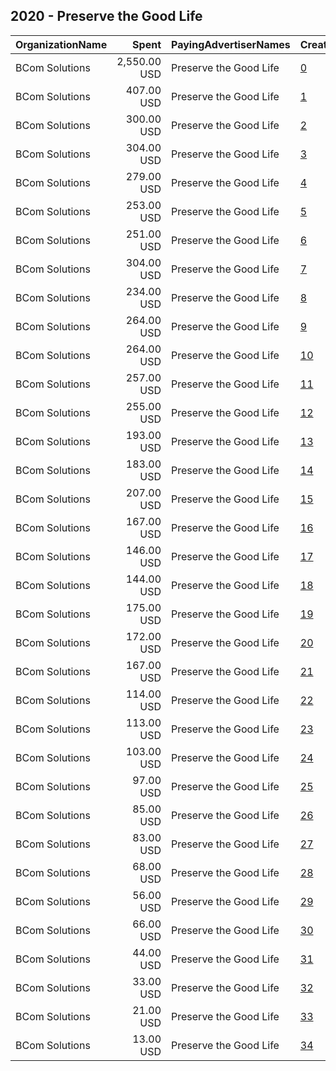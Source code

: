## 2020 - Preserve the Good Life 
|OrganizationName|Spent|PayingAdvertiserNames|CreativeUrls|Impressions|Genders|AgeBrackets|CountryCodes|BillingAddresses|CandidateBallotInformation|
|:---|---:|:---|:---|---:|:---|:---|:---|:---|:---|
|BCom Solutions|2,550.00 USD|Preserve the Good Life|[0](https://www.snap.com/political-ads/asset/f4966002e33b0666e96c780904289f7f7de3d8d618d69c4d90b63d93ddc93b67?mediaType=jpg)|807,924||18+|united states|"919 Central Ave,Auburn,68305,US"|Blood Weber Bostar Hester|
|BCom Solutions|407.00 USD|Preserve the Good Life|[1](https://www.snap.com/political-ads/asset/0eff2b4ace2a4e8c681bb7d75c6f7fb8fe2bc1a8f5920067a25730b7e23c8b7c?mediaType=jpg)|100,695||18+|united states|"919 Central Ave,Auburn,68305,US"|Blood Weber Bostar Hester|
|BCom Solutions|300.00 USD|Preserve the Good Life|[2](https://www.snap.com/political-ads/asset/891873cd829fc9c4a3acdd4213dad4630517ace5d2a841b03c8a372e61299e1d?mediaType=jpg)|93,031||18+|united states|"919 Central Ave,Auburn,68305,US"|Blood Weber Bostar Hester|
|BCom Solutions|304.00 USD|Preserve the Good Life|[3](https://www.snap.com/political-ads/asset/433c2a17bce8e9db3b93d2be42b8f5feafff5c04be6e31a0983e85dadef20b71?mediaType=jpg)|91,169||18+|united states|"919 Central Ave,Auburn,68305,US"|Blood Weber Bostar Hester|
|BCom Solutions|279.00 USD|Preserve the Good Life|[4](https://www.snap.com/political-ads/asset/29e00c4505d6fab529e0dcf24b8960083042b387bb256363090271b96fb00c9f?mediaType=jpg)|84,678||18+|united states|"919 Central Ave,Auburn,68305,US"|Blood Weber Bostar Hester|
|BCom Solutions|253.00 USD|Preserve the Good Life|[5](https://www.snap.com/political-ads/asset/4bdd68d112a730d272d7cb6c2e687456d11a00df607486e4ae6785c3d1b0956e?mediaType=jpg)|75,816||18+|united states|"919 Central Ave,Auburn,68305,US"|Blood Weber Bostar Hester|
|BCom Solutions|251.00 USD|Preserve the Good Life|[6](https://www.snap.com/political-ads/asset/ea1505b7a6527d7eea23273bc199f5e9460d710aa8e1b4633d3d86030d4ab556?mediaType=jpg)|75,716||18+|united states|"919 Central Ave,Auburn,68305,US"|Blood Weber Bostar Hester|
|BCom Solutions|304.00 USD|Preserve the Good Life|[7](https://www.snap.com/political-ads/asset/b43d1c562d93e01b97ae9d6484d4fd5c8445c40296cd90ac3569c67ad5d0a856?mediaType=jpg)|75,223||18+|united states|"919 Central Ave,Auburn,68305,US"|Blood Weber Bostar Hester|
|BCom Solutions|234.00 USD|Preserve the Good Life|[8](https://www.snap.com/political-ads/asset/5cbd6357ed00ca58e018ddcc5325e44f915db6771a06f47897bbf58d0674667f?mediaType=jpg)|70,813||18+|united states|"919 Central Ave,Auburn,68305,US"|Blood Weber Bostar Hester|
|BCom Solutions|264.00 USD|Preserve the Good Life|[9](https://www.snap.com/political-ads/asset/cf195d7a8f289d13ba99a049979f09c043c38e7968fec346450f06e3086e6ec5?mediaType=jpg)|65,387||18+|united states|"919 Central Ave,Auburn,68305,US"|Blood Weber Bostar Hester|
|BCom Solutions|264.00 USD|Preserve the Good Life|[10](https://www.snap.com/political-ads/asset/a8f1532db9046970ddc880318f2239db20fbafef4e7348864c8ea2f8387f43a7?mediaType=jpg)|65,350||18+|united states|"919 Central Ave,Auburn,68305,US"|Blood Weber Bostar Hester|
|BCom Solutions|257.00 USD|Preserve the Good Life|[11](https://www.snap.com/political-ads/asset/84f454d3217dac217bb486a5da60c9fe6ea5030730bbf685a6fd30cf8f580480?mediaType=jpg)|63,660||18+|united states|"919 Central Ave,Auburn,68305,US"|Blood Weber Bostar Hester|
|BCom Solutions|255.00 USD|Preserve the Good Life|[12](https://www.snap.com/political-ads/asset/f252d44c5ca02406a2522f35e8549379b9e46d4740b9cfd46484af813c00526f?mediaType=jpg)|63,191||18+|united states|"919 Central Ave,Auburn,68305,US"|Blood Weber Bostar Hester|
|BCom Solutions|193.00 USD|Preserve the Good Life|[13](https://www.snap.com/political-ads/asset/cffa66b906068a64f847594d9f3a2d972177bebd6b33ec2c811a0bb790dff19e?mediaType=jpg)|57,096||18+|united states|"919 Central Ave,Auburn,68305,US"|Blood Weber Bostar Hester|
|BCom Solutions|183.00 USD|Preserve the Good Life|[14](https://www.snap.com/political-ads/asset/5bf6547da8010a7c59aead022dbc7d8c7a4f69f60d77d1b7f1309053a84b0ab2?mediaType=jpg)|55,848||18+|united states|"919 Central Ave,Auburn,68305,US"|Blood Weber Bostar Hester|
|BCom Solutions|207.00 USD|Preserve the Good Life|[15](https://www.snap.com/political-ads/asset/297b5d96d279e26d552233566aa5fbe1310853db302b3ead917c7e68d15e7e17?mediaType=jpg)|51,297||18+|united states|"919 Central Ave,Auburn,68305,US"|Blood Weber Bostar Hester|
|BCom Solutions|167.00 USD|Preserve the Good Life|[16](https://www.snap.com/political-ads/asset/92bbb6fd80d5fe82d490c157e0304030fe7ccce6a1369cdcc5d7ddd041448da8?mediaType=jpg)|50,747||18+|united states|"919 Central Ave,Auburn,68305,US"|Blood Weber Bostar Hester|
|BCom Solutions|146.00 USD|Preserve the Good Life|[17](https://www.snap.com/political-ads/asset/216c7823d90f764f96c94cb59e39f9076e4958eef7e9edbb893ab167fae4634c?mediaType=jpg)|44,725||18+|united states|"919 Central Ave,Auburn,68305,US"|Blood Weber Bostar Hester|
|BCom Solutions|144.00 USD|Preserve the Good Life|[18](https://www.snap.com/political-ads/asset/886b6c142b35f5fae6c151d6992494675f3355891af25963abc27cd884654744?mediaType=jpg)|44,198||18+|united states|"919 Central Ave,Auburn,68305,US"|Blood Weber Bostar Hester|
|BCom Solutions|175.00 USD|Preserve the Good Life|[19](https://www.snap.com/political-ads/asset/2754ee5b69fa36481d8574597b8103545cab60bd20fba941a5a8482b5e09350d?mediaType=jpg)|43,248||18+|united states|"919 Central Ave,Auburn,68305,US"|Blood Weber Bostar Hester|
|BCom Solutions|172.00 USD|Preserve the Good Life|[20](https://www.snap.com/political-ads/asset/cb7cff0e535b92c1f4322cae60bfc2f4f394ae23e47bfc034d681016b32d57c0?mediaType=jpg)|42,762||18+|united states|"919 Central Ave,Auburn,68305,US"|Blood Weber Bostar Hester|
|BCom Solutions|167.00 USD|Preserve the Good Life|[21](https://www.snap.com/political-ads/asset/c9f5caa96c2a3a79822dd46574a8aa3f40ab3494ad03d01c0e3ee75602d4000f?mediaType=jpg)|42,548||18+|united states|"919 Central Ave,Auburn,68305,US"|Blood Weber Bostar Hester|
|BCom Solutions|114.00 USD|Preserve the Good Life|[22](https://www.snap.com/political-ads/asset/4d34d8856a83b28eb5d8e3539539ba34c11a97b43661de635cd9d53a4eb60e08?mediaType=jpg)|29,144||18+|united states|"919 Central Ave,Auburn,68305,US"|Blood Weber Bostar Hester|
|BCom Solutions|113.00 USD|Preserve the Good Life|[23](https://www.snap.com/political-ads/asset/918a8044bb024c7455ed71b01066c37f1000c892e6223e01e81bbc15b41af174?mediaType=jpg)|28,936||18+|united states|"919 Central Ave,Auburn,68305,US"|Blood Weber Bostar Hester|
|BCom Solutions|103.00 USD|Preserve the Good Life|[24](https://www.snap.com/political-ads/asset/49481ba3c27e686f845c849b1622a37b1ce346ae05e2c7ed0ab3c13132fe5f6f?mediaType=jpg)|26,243||18+|united states|"919 Central Ave,Auburn,68305,US"|Blood Weber Bostar Hester|
|BCom Solutions|97.00 USD|Preserve the Good Life|[25](https://www.snap.com/political-ads/asset/51be52bd8d95dc08c6a2f68356e15ac72b161248e7defbc31c110f3ad5bc4f2a?mediaType=jpg)|24,817||18+|united states|"919 Central Ave,Auburn,68305,US"|Blood Weber Bostar Hester|
|BCom Solutions|85.00 USD|Preserve the Good Life|[26](https://www.snap.com/political-ads/asset/c66744f679c789d04497680b64473e8cbe282bf32e5155f2b99b1a955e64a0f4?mediaType=jpg)|21,761||18+|united states|"919 Central Ave,Auburn,68305,US"|Blood Weber Bostar Hester|
|BCom Solutions|83.00 USD|Preserve the Good Life|[27](https://www.snap.com/political-ads/asset/f3eee178182d549c70dbc68d06b21d50ed329fe56b91d85f246178ca94797e3c?mediaType=jpg)|21,386||18+|united states|"919 Central Ave,Auburn,68305,US"|Blood Weber Bostar Hester|
|BCom Solutions|68.00 USD|Preserve the Good Life|[28](https://www.snap.com/political-ads/asset/24d4af8d0472b9189351d5bff248e4e3d74aa7a65acf09b5333bce073b03dcce?mediaType=jpg)|17,312||18+|united states|"919 Central Ave,Auburn,68305,US"|Blood Weber Bostar Hester|
|BCom Solutions|56.00 USD|Preserve the Good Life|[29](https://www.snap.com/political-ads/asset/58aa400993b814409c3ef11d75d74c59a566c60680a7c714cd30f46a4ff677a9?mediaType=jpg)|17,130||18+|united states|"919 Central Ave,Auburn,68305,US"|Blood Weber Bostar Hester|
|BCom Solutions|66.00 USD|Preserve the Good Life|[30](https://www.snap.com/political-ads/asset/04c91686f09670934e81112e17a6fbf28589700ad28cb0acd21b24f0189dbeec?mediaType=jpg)|16,865||18+|united states|"919 Central Ave,Auburn,68305,US"|Blood Weber Bostar Hester|
|BCom Solutions|44.00 USD|Preserve the Good Life|[31](https://www.snap.com/political-ads/asset/a2ad50d19ebdc29948b93455e24a530375ede7b5e32a809fc3c2217851725ec8?mediaType=jpg)|11,194||18+|united states|"919 Central Ave,Auburn,68305,US"|Blood Weber Bostar Hester|
|BCom Solutions|33.00 USD|Preserve the Good Life|[32](https://www.snap.com/political-ads/asset/e8797b1a38089c359bd46e364a77fad9ed94b3cd4e4b7b3f3a7488292de4a0d7?mediaType=jpg)|10,495||18+|united states|"919 Central Ave,Auburn,68305,US"|Blood Weber Bostar Hester|
|BCom Solutions|21.00 USD|Preserve the Good Life|[33](https://www.snap.com/political-ads/asset/5a0c4b3486c321d218475dc8fc96745cdd0a6fb0d1311c9ddd79aacd7da11c61?mediaType=jpg)|5,663||18+|united states|"919 Central Ave,Auburn,68305,US"|Blood Weber Bostar Hester|
|BCom Solutions|13.00 USD|Preserve the Good Life|[34](https://www.snap.com/political-ads/asset/08709897b1f109e95e980934c8e02b36f53303f1228a55cadcf42c3cebc4b62f?mediaType=jpg)|3,591||18+|united states|"919 Central Ave,Auburn,68305,US"|Blood Weber Bostar Hester|

